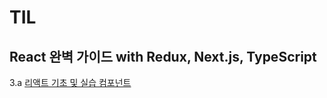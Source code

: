 # TIL

## React 완벽 가이드 with Redux, Next.js, TypeScript
3.a
[리액트 기초 및 실습 컴포넌트](https://github.com/fleur75921/TIL/blob/main/React%20%EC%99%84%EB%B2%BD%20%EA%B0%80%EC%9D%B4%EB%93%9C%20with%20Redux%2C%20Next.js%2C%20TypeScript/3.%20%EB%A6%AC%EC%95%A1%ED%8A%B8%20%EA%B8%B0%EC%B4%88%20%EB%B0%8F%20%EC%8B%A4%EC%8A%B5%20%EC%BB%B4%ED%8F%AC%EB%84%8C%ED%8A%B8.md)
